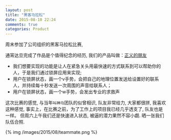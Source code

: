 ```yaml
---
layout: post
title: "黑客马拉松"
date: 2015-08-10 22:24
comments: true
categories: Product
---
```


周末参加了公司组织的黑客马拉松比赛, 
    
通宵达旦完成了作品是个值得纪念的经历, 我们的产品叫做：[正义的朋友](http://pact.im) 

* 我们想要实现的功能是让人在紧急关头用最快速的方式联系到可以帮助你的人，于是我们通过锁屏应用来实现; 
* 用户在锁屏状态，画一个v手势，会把自己的地理位置发送给设置好的联系人，并持续每十秒发送一次周围的声音给联系人；
* 用户在锁屏状态，画一个w手势，会发出专业的求救声

这次比赛的感觉, 与当年`叫神马`团队的似曾相识, 队友非常给力, 大家都很拼, 我喜欢这种感觉, 事实上，在比赛之前，为了工作上的项目我已经几乎透支了, 队友也是一样。 但周六上午我们还是快速进入状态, 被逼的潜力果然不容小觑.  晒一张我们队伍合照.

{% img /images/2015/08/teammate.png %}

